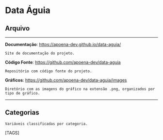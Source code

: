 # Data Águia

## Arquivo
___
**Documentação**: <https://apoena-dev.github.io/data-aguia/>
    
    Site de documentação do projeto.

**Código Fonte**: <https://github.com/apoena-dev/data-aguia>
    
    Repositório com código fonte do projeto.    

**Gráficos**: <https://github.com/apoena-dev/data-aguia/images>

    Diretório com as imagens do gráfico na extensão .png, organizados por tipo de gráfico.

___

## Categorias
    
    Variáveis classificadas por categoria.

[TAGS]